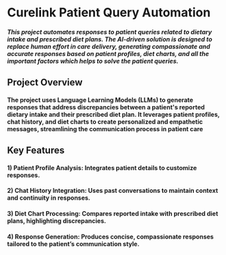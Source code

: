 # Curelink Patient Query Automation
##### This project automates responses to patient queries related to dietary intake and prescribed diet plans. The AI-driven solution is designed to replace human effort in care delivery, generating compassionate and accurate responses based on patient profiles, diet charts, and all the important factors which helps to solve the patient queries.
## Project Overview
#### The project uses Language Learning Models (LLMs) to generate responses that address discrepancies between a patient's reported dietary intake and their prescribed diet plan. It leverages patient profiles, chat history, and diet charts to create personalized and empathetic messages, streamlining the communication process in patient care
## Key Features
#### 1) Patient Profile Analysis: Integrates patient details to customize responses.
#### 2) Chat History Integration: Uses past conversations to maintain context and continuity in responses.
#### 3) Diet Chart Processing: Compares reported intake with prescribed diet plans, highlighting discrepancies.
#### 4) Response Generation: Produces concise, compassionate responses tailored to the patient’s communication style.
